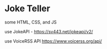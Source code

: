 # Joke Teller

some HTML, CSS, and JS

use JokeAPI - https://sv443.net/jokeapi/v2/

use VoiceRSS API https://www.voicerss.org/api/
